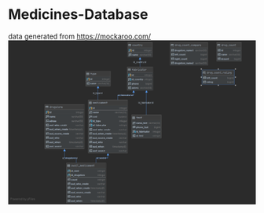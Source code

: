 # Medicines-Database
data generated from https://mockaroo.com/
![Image alt](https://github.com/romanzoniit/Medicines-Database/blob/main/Diagram.PNG)
